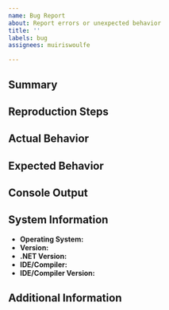 ```yaml
---
name: Bug Report
about: Report errors or unexpected behavior
title: ''
labels: bug
assignees: muiriswoulfe

---
```


<!-- Please provide as much detail as possible. Inapplicable sections may be
     left blank where. -->

## Summary

## Reproduction Steps

## Actual Behavior

## Expected Behavior

## Console Output

## System Information

- **Operating System:**
- **Version:**
- **.NET Version:**
- **IDE/Compiler:**
- **IDE/Compiler Version:**

## Additional Information
